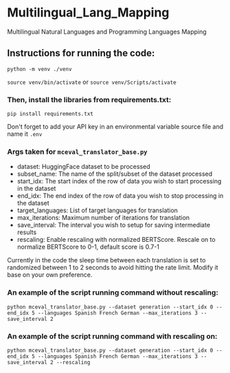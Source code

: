 # Multilingual_Lang_Mapping
Multilingual Natural Languages and Programming Languages Mapping

## Instructions for running the code:
`python -m venv ./venv`

`source venv/bin/activate` or `source venv/Scripts/activate`

### Then, install the libraries from requirements.txt:
`pip install requirements.txt`

Don't forget to add your API key in an environmental variable source file and name it `.env`

### Args taken for `mceval_translator_base.py`
- dataset: HuggingFace dataset to be processed
- subset_name: The name of the split/subset of the dataset processed
- start_idx: The start index of the row of data you wish to start processing in the dataset
- end_idx: The end index of the row of data you wish to stop processing in the dataset
- target_languages: List of target languages for translation
- max_iterations: Maximum number of iterations for translation
- save_interval: The interval you wish to setup for saving intermediate results
- rescaling: Enable rescaling with normalized BERTScore. Rescale on to normalize BERTScore to 0-1, default score is 0.7-1

Currently in the code the sleep time between each translation is set to randomized between 1 to 2 seconds to avoid hitting the rate limit. Modify it base on your own preference.

### An example of the script running command without rescaling:
`python mceval_translator_base.py --dataset generation --start_idx 0 --end_idx 5 --languages Spanish French German --max_iterations 3 --save_interval 2`

### An example of the script running command with rescaling on:
`python mceval_translator_base.py --dataset generation --start_idx 0 --end_idx 5 --languages Spanish French German --max_iterations 3 --save_interval 2 --rescaling`
